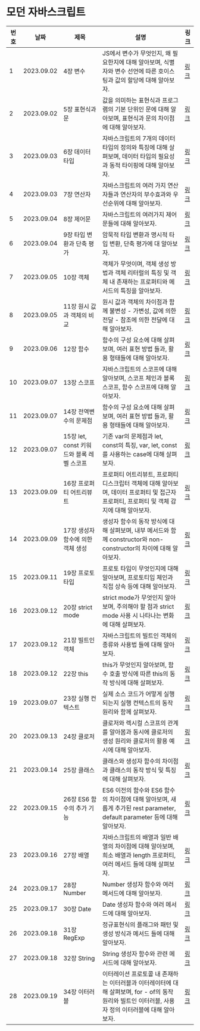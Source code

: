 # 모던 자바스크립트

| 번호 | 날짜       | 제목                                      | 설명                                                                                                                                                 | 링크                                                                          |
| ---- | ---------- | ----------------------------------------- | ---------------------------------------------------------------------------------------------------------------------------------------------------- | ----------------------------------------------------------------------------- |
| 1    | 2023.09.02 | 4장 변수                                  | JS에서 변수가 무엇인지, 왜 필요한지에 대해 알아보며, 식별자와 변수 선언에 따른 호이스팅과 값의 할당에 대해 알아보자.                                 | [링크](https://www.notion.so/4-30418a63c6244e41a530b0d9dbb1b240)              |
| 2    | 2023.09.02 | 5장 표현식과 문                           | 값을 의미하는 표현식과 프로그램의 기본 단위인 문에 대해 알아보며, 표현식과 문의 차이점에 대해 알아보자.                                              | [링크](https://www.notion.so/5-07b8408fc2c84dfcb983f61297302769)              |
| 3    | 2023.09.03 | 6장 데이터 타입                           | 자바스크립트의 7개의 데이터 타입의 정의와 특징에 대해 살펴보며, 데이터 타입의 필요성과 동적 타이핑에 대해 알아보자.                                  | [링크](https://www.notion.so/6-a4d4a67e3c804833ba6f669964dbd3e4)              |
| 4    | 2023.09.03 | 7장 연산자                                | 자바스크립트의 여러 가지 연산자들과 연산자의 부수효과와 우선순위에 대해 알아보자.                                                                    | [링크](https://www.notion.so/7-c6968db21cfe423495f433fea3a71c97)              |
| 5    | 2023.09.04 | 8장 제어문                                | 자바스크립트의 여러가지 제어문들에 대해 알아보자.                                                                                                    | [링크](https://www.notion.so/8-0dbcf9b3ffe646699d0371fdc828d9f5)              |
| 6    | 2023.09.04 | 9장 타입 변환과 단축 평가                 | 암묵적 타입 변환과 명시적 타입 변환, 단축 평가에 대 알아보자.                                                                                        | [링크](https://www.notion.so/9-2a6bd99282e845b08d6459e6a903370c)              |
| 7    | 2023.09.05 | 10장 객체                                 | 객체가 무엇이며, 객체 생성 방법과 객체 리터럴의 특징 및 객체 내 존재하는 프로퍼티와 메서드의 특징을 알아보자.                                        | [링크](https://www.notion.so/10-720a5df3630b4fb3b002535af50a4bb3)             |
| 8    | 2023.09.05 | 11장 원시 값과 객체의 비교                | 원시 값과 객체의 차이점과 함께 불변성 - 가변성, 값에 의한 전달 - 참조에 의한 전달에 대해 알아보자.                                                   | [링크](https://www.notion.so/11-7f45814465554a71a553ee92e2e4093f)             |
| 9    | 2023.09.06 | 12장 함수                                 | 함수의 구성 요소에 대해 살펴보며, 여러 표현 방법 들과, 활용 형태들에 대해 알아보자.                                                                  | [링크](https://www.notion.so/12-3f238437f83448ed8d468123e572eb6c)             |
| 10   | 2023.09.07 | 13장 스코프                               | 자바스크립트의 스코프에 대해 알아보며, 스코프 체인과 블록 스코프, 함수 스코프에 대해 알아보자.                                                       | [링크](https://www.notion.so/13-17719a1993024ec5a145ebcb56557359)             |
| 11   | 2023.09.07 | 14장 전역변수의 문제점                    | 함수의 구성 요소에 대해 살펴보며, 여러 표현 방법 들과, 활용 형태들에 대해 알아보자.                                                                  | [링크](https://www.notion.so/14-eced72ccc7dc43c1821c4638ffd40520)             |
| 12   | 2023.09.07 | 15장 let, const 키워드와 블록 레벨 스코프 | 기존 var의 문제점과 let, const의 특징, var, let, const를 사용하는 case에 대해 살펴보자.                                                              | [링크](https://www.notion.so/13-17719a1993024ec5a145ebcb56557359)             |
| 13   | 2023.09.09 | 16장 프로퍼티 어트리뷰트                  | 프로퍼티 어트리뷰트, 프로퍼티 디스크립터 객체에 대해 알아보며, 데이터 프로퍼티 및 접근자 프로퍼티, 프로퍼티 및 객체 감지에 대해 알아보자.            | [링크](https://www.notion.so/16-21afea875f704d42b47a1c0eaf467cdc)             |
| 14   | 2023.09.09 | 17장 생성자 함수에 의한 객체 생성         | 생성자 함수의 동작 방식에 대해 살펴보며, 내부 메서드와 함께 constructor와 non-constructor의 차이에 대해 알아보자.                                    | [링크](https://www.notion.so/17-beb6e2c014c34d51bfd6eae14084878f)             |
| 15   | 2023.09.11 | 19장 프로토타입                           | 프로토 타입이 무엇인지에 대해 알아보며, 프로토티입 체인과 직접 상속 등에 대해 알아보자.                                                              | [링크](https://www.notion.so/19-da975dc5a3b34573899148b5c61e2b08)             |
| 16   | 2023.09.12 | 20장 strict mode                          | strict mode가 무엇인지 알아보며, 주의해야 할 점과 strict mode 사용 시 나타나는 변화에 대해 살펴보자.                                                 | [링크](https://www.notion.so/20-strict-mode-82a1c59896324bedaa92c26e099cd6c4) |
| 17   | 2023.09.12 | 21장 빌트인 객체                          | 자바스크립트의 빌트인 객체의 종류와 사용법 들에 대해 알아보자.                                                                                       | [링크](https://www.notion.so/21-2b3a108291ae47a0b1162917aea51a01)             |
| 18   | 2023.09.12 | 22장 this                                 | this가 무엇인지 알아보며, 함수 호출 방식에 따른 this의 동작 방식에 대해 살펴보자.                                                                    | [링크](https://www.notion.so/22-this-65f080a3de4644619635d8808179a5fb)        |
| 19   | 2023.09.07 | 23장 실행 컨텍스트                        | 실제 소스 코드가 어떻게 실행되는지 실행 컨텍스트의 동작 원리와 함께 살펴보자.                                                                        | [링크](https://www.notion.so/23-c014ada707f746b792daf5deecc39cb2)             |
| 20   | 2023.09.13 | 24장 클로저                               | 클로저와 렉시컬 스코프의 관계를 알아봄과 동시에 클로저의 생성 원리와 클로저의 활용 예시에 대해 알아보자.                                             | [링크](https://www.notion.so/24-02a110c0132044b08f08efe47a560ae0)             |
| 21   | 2023.09.14 | 25장 클래스                               | 클래스와 생성자 함수의 차이점과 클래스의 동작 방식 및 특징에 대해 살펴보자.                                                                          | [링크](https://www.notion.so/25-51bcb1c432a64bf4b74db0332675f7f1)             |
| 22   | 2023.09.15 | 26장 ES6 함수의 추가 기능                 | ES6 이전의 함수와 ES6 함수의 차이점에 대해 알아보며, 새롭게 추가된 rest parameter, default parameter 등에 대해 알아보자.                             | [링크](https://www.notion.so/26-ES6-337e13b962c84e90a67f7dd9c33929ad)         |
| 23   | 2023.09.16 | 27장 배열                                 | 자바스크립트의 배열과 일반 배열의 차이점에 대해 알아보며, 희소 배열과 length 프로퍼티, 여러 메서드 들에 대해 살펴보자.                               | [링크](https://www.notion.so/27-e6ff6f80e67649929edf0d13aff24921)             |
| 24   | 2023.09.17 | 28장 Number                               | Number 생성자 함수와 여러 메서드에 대해 알아보자.                                                                                                    | [링크](https://www.notion.so/28-Number-058b1d9c11dc4af79372ddbb6988ace8)      |
| 25   | 2023.09.17 | 30장 Date                                 | Date 생성자 함수와 여러 메서드에 대해 알아보자.                                                                                                      | [링크](https://www.notion.so/30-Date-d46f4f33866145cdacb80857eefda4aa)        |
| 26   | 2023.09.18 | 31장 RegExp                               | 정규표현식의 플래그와 패턴 및 생성 방식과 메서드 들에 대해 알아보자.                                                                                 | [링크](https://www.notion.so/31-RegExp-2ce3ac67b2584fa4a2cd96278f4fa4a9)      |
| 27   | 2023.09.18 | 32장 String                               | String 생성자 함수와 관련 메서드에 대해 알아보자.                                                                                                    | [링크](https://www.notion.so/32-String-1f1e6fc6ad20412684b2f4dc15c3e371)      |
| 28   | 2023.09.19 | 34장 이터러블                             | 이터레이션 프로토콜 내 존재하는 이터러블과 이터레이터에 대해 살펴보며, for - of의 동작 원리와 빌트인 이터러블, 사용자 정의 이터러블에 대해 알아보자. | [링크](https://www.notion.so/34-b5d242ed339c4064bfbcc64bf3cb617b)             |
